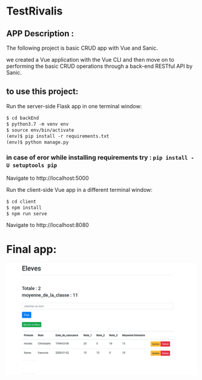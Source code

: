 # TestRivalis

## APP Description :

The following project is basic CRUD app with Vue and Sanic.

we created a Vue application with the Vue CLI and then move on to performing the basic CRUD operations through a back-end RESTful API by Sanic.


## to use this project:

Run the server-side Flask app in one terminal window:

```
$ cd backEnd
$ python3.7 -m venv env
$ source env/bin/activate
(env)$ pip install -r requirements.txt
(env)$ python manage.py
```

### in case of eror while installing requirements try :  ```pip install -U setuptools pip``` 

Navigate to http://localhost:5000

Run the client-side Vue app in a different terminal window:

```
$ cd client
$ npm install
$ npm run serve
```

Navigate to http://localhost:8080


# Final app:


![alt text](app.png)



